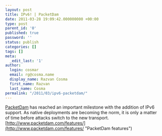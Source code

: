 ```yaml
---
layout: post
title: IPv6! | PacketDam
date: 2011-03-28 19:09:42.000000000 +00:00
type: post
parent_id: '0'
published: true
password: ''
status: publish
categories: []
tags: []
meta:
  _edit_last: '1'
author:
  login: cosmar
  email: rg@cosma.name
  display_name: Razvan Cosma
  first_name: Razvan
  last_name: Cosma
permalink: "/2011/03/ipv6-packetdam/"
---
```

[PacketDam](http://www.packetdam.com "packetdam.com") has reached an important milestone with the addition of IPv6 support. As native deployments are becoming the norm, it is only a matter of time before attacks switch to the new transport. [http://www.packetdam.com/features/](http://www.packetdam.com/features/ "PacketDam features")

